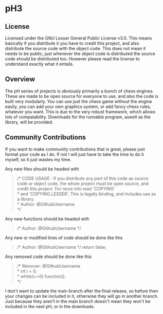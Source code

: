 # pH3

## License

Licensed under the GNU Lesser General Public License v3.0.
This means basically if you distribute it you have to credit this project, and also distribute the source code with the object code. This does not mean it needs to be public, just whenever the object code is distributed the source code should be distributed too. However please read the license to understand exactly what it entails.

## Overview

The pH series of projects is obviously primarily a bunch of chess engines. These are made to be open source for everyone to use, and also the code is built very modularly. You can use just the chess game without the engine easily, you can add your own graphics system, or add fancy chess rules, whatever you want. This is due to the very robust framework, which allows lots of compatability. Downloads for the runnable program, aswell as the library, will be provided.

## Community Contributions

If you want to make community contributions that is great, please just format your code as I do. If not I will just have to take the time to do it myself, so it just wastes my time.

Any new files should be headed with
> /* CODE USAGE : If you distribute any part of this code as source code or object code, the whole project must be open source, and credit this project. For more info read 'COPYING'   
>  \* and 'COPYING.LESSER'. This is legally binding, and includes use as a library.   
>  \* Author: @GithubUsername   
>  */

Any new functions should be headed with
> /* Author: @GithubUsername \*/

Any new or modified lines of code should be done like this
> /* Author: @GithubUsername \*/ return false;

Any removed code should be done like this
> /* Remover: @GithubUsername   
>  \* int i = 0;   
>  \* while(i==0) function();   
>  \*/

I don't want to update the main branch after the final release, so before then your changes can be included in it, otherwise they will go in another branch. Just because they aren't in the main branch doesn't mean they won't be included in the next pH, or in the downloads.
